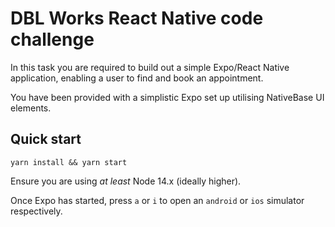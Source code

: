 # DBL Works React Native code challenge

In this task you are required to build out a simple Expo/React Native application, enabling a user
to find and book an appointment.

You have been provided with a simplistic Expo set up utilising NativeBase UI elements.

## Quick start

```shell
yarn install && yarn start
```

Ensure you are using _at least_ Node 14.x (ideally higher).

Once Expo has started, press `a` or `i` to open an `android` or `ios` simulator respectively.
